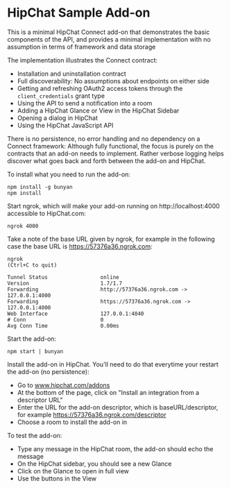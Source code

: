 # HipChat Sample Add-on

This is a minimal HipChat Connect add-on that demonstrates the basic components of the API, and provides a minimal implementation
with no assumption in terms of framework and data storage

The implementation illustrates the Connect contract:

* Installation and uninstallation contract
* Full discoverability: No assumptions about endpoints on either side
* Getting and refreshing OAuth2 access tokens through the `client_credentials` grant type
* Using the API to send a notification into a room
* Adding a HipChat Glance or View in the HipChat Sidebar
* Opening a dialog in HipChat
* Using the HipChat JavaScript API

There is no persistence, no error handling and no dependency on a Connect framework: Although fully functional, the
focus is purely on the contracts that an add-on needs to implement. Rather verbose logging helps discover what goes
back and forth between the add-on and HipChat.

To install what you need to run the add-on:

	npm install -g bunyan
	npm install

Start ngrok, which will make your add-on running on http://localhost:4000 accessible to HipChat.com:

	ngrok 4000

Take a note of the base URL given by ngrok, for example in the following case the base URL is https://57376a36.ngrok.com: 

	ngrok                                                                                                                                       (Ctrl+C to quit)
                                                                                                                                                            
	Tunnel Status                 online                                                                                                                        
	Version                       1.7/1.7                                                                                                                       
	Forwarding                    http://57376a36.ngrok.com -> 127.0.0.1:4000                                                                                   
	Forwarding                    https://57376a36.ngrok.com -> 127.0.0.1:4000                                                                                  
	Web Interface                 127.0.0.1:4040                                                                                                                
	# Conn                        0                                                                                                                             
	Avg Conn Time                 0.00ms

Start the add-on:

    npm start | bunyan
   
Install the add-on in HipChat. You'll need to do that everytime your restart the add-on (no persistence):

* Go to www.hipchat.com/addons
* At the bottom of the page, click on "Install an integration from a descriptor URL"
* Enter the URL for the add-on descriptor, which is baseURL/descriptor, for example https://57376a36.ngrok.com/descriptor
* Choose a room to install the add-on in

To test the add-on:

* Type any message in the HipChat room, the add-on should echo the message
* On the HipChat sidebar, you should see a new Glance
* Click on the Glance to open in full view
* Use the buttons in the View

